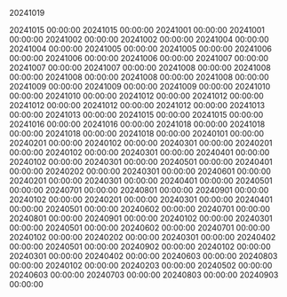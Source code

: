 20241019

20241015 00:00:00
20241015 00:00:00
20241001 00:00:00
20241001 00:00:00
20241002 00:00:00
20241002 00:00:00
20241004 00:00:00
20241004 00:00:00
20241005 00:00:00
20241005 00:00:00
20241006 00:00:00
20241006 00:00:00
20241006 00:00:00
20241007 00:00:00
20241007 00:00:00
20241007 00:00:00
20241008 00:00:00
20241008 00:00:00
20241008 00:00:00
20241008 00:00:00
20241008 00:00:00
20241009 00:00:00
20241009 00:00:00
20241009 00:00:00
20241010 00:00:00
20241010 00:00:00
20241012 00:00:00
20241012 00:00:00
20241012 00:00:00
20241012 00:00:00
20241012 00:00:00
20241013 00:00:00
20241013 00:00:00
20241015 00:00:00
20241015 00:00:00
20241016 00:00:00
20241016 00:00:00
20241018 00:00:00
20241018 00:00:00
20241018 00:00:00
20241018 00:00:00
20240101 00:00:00
20240201 00:00:00
20240102 00:00:00
20240301 00:00:00
20240201 00:00:00
20240102 00:00:00
20240301 00:00:00
20240401 00:00:00
20240102 00:00:00
20240301 00:00:00
20240501 00:00:00
20240401 00:00:00
20240202 00:00:00
20240301 00:00:00
20240601 00:00:00
20240201 00:00:00
20240301 00:00:00
20240401 00:00:00
20240501 00:00:00
20240701 00:00:00
20240801 00:00:00
20240901 00:00:00
20240102 00:00:00
20240201 00:00:00
20240301 00:00:00
20240401 00:00:00
20240501 00:00:00
20240602 00:00:00
20240701 00:00:00
20240801 00:00:00
20240901 00:00:00
20240102 00:00:00
20240301 00:00:00
20240501 00:00:00
20240602 00:00:00
20240701 00:00:00
20240102 00:00:00
20240202 00:00:00
20240301 00:00:00
20240402 00:00:00
20240501 00:00:00
20240902 00:00:00
20240102 00:00:00
20240301 00:00:00
20240402 00:00:00
20240603 00:00:00
20240803 00:00:00
20240102 00:00:00
20240203 00:00:00
20240502 00:00:00
20240603 00:00:00
20240703 00:00:00
20240803 00:00:00
20240903 00:00:00